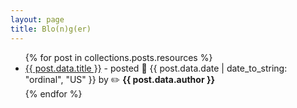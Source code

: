 ```yaml
---
layout: page
title: Blo(n)g(er)
---
```


<ul>
  {% for post in collections.posts.resources %}
    <li>
      <a href="{{ post.relative_url }}">{{ post.data.title }}</a> - posted 📆 {{ post.data.date | date_to_string: "ordinal", "US" }} by ✏️ <b>{{ post.data.author }}</b>
    </li>
  {% endfor %}
</ul>